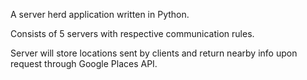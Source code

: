 A server herd application written in Python.

Consists of 5 servers with respective communication rules.

Server will store locations sent by clients and return nearby info upon request through Google Places API.
